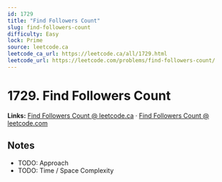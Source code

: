 ```yaml
--- 
id: 1729
title: "Find Followers Count"
slug: find-followers-count
difficulty: Easy
lock: Prime
source: leetcode.ca
leetcode_ca_url: https://leetcode.ca/all/1729.html
leetcode_url: https://leetcode.com/problems/find-followers-count/
---
```


# 1729. Find Followers Count

**Links:** [Find Followers Count @ leetcode.ca](https://leetcode.ca/all/1729.html) · [Find Followers Count @ leetcode.com](https://leetcode.com/problems/find-followers-count/)

## Notes
- TODO: Approach
- TODO: Time / Space Complexity
